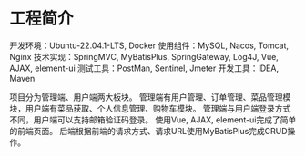 # 工程简介
开发环境：Ubuntu-22.04.1-LTS, Docker
使用组件：MySQL, Nacos, Tomcat, Nginx
技术实现：SpringMVC, MyBatisPlus, SpringGateway, Log4J, Vue, AJAX, element-ui
测试工具：PostMan, Sentinel, Jmeter
开发工具：IDEA, Maven

项目分为管理端、用户端两大板块。
管理端有用户管理、订单管理、菜品管理模块，用户端有菜品获取、个人信息管理、购物车模块。
管理端与用户端登录方式不同，用户端可以支持邮箱验证码登录。
使用Vue, AJAX, element-ui完成了简单的前端页面。
后端根据前端的请求方式、请求URL使用MyBatisPlus完成CRUD操作。

